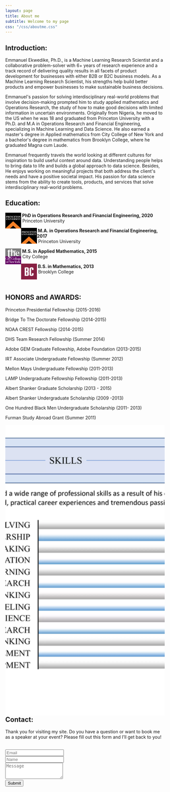 ```yaml
---
layout: page
title: About me
subtitle: Welcome to my page
css: "/css/aboutme.css"
---
```


<h2>Introduction: </h2>
<p>
Emmanuel Ekwedike, Ph.D., is a Machine Learning Research Scientist and a collaborative problem-solver with 6+ years of research experience and a track record of delivering quality results in all facets of product development for businesses with either B2B or B2C business models. As a Machine Learning Research Scientist, his strengths help build better products and empower businesses to make sustainable business decisions.
</p>

<p>
Emmanuel's passion for solving interdisciplinary real-world problems that involve decision-making prompted him to study applied mathematics and Operations Research, the study of how to make good decisions with limited information in uncertain environments. Originally from Nigeria, he moved to the US when he was 18 and graduated from Princeton University with a Ph.D. and M.A in Operations Research and Financial Engineering, specializing in Machine Learning and Data Science. He also earned a master's degree in Applied mathematics from City College of New York and a bachelor's degree in mathematics from Brooklyn College, where he graduated Magna cum Laude.
</p>

<p>
Emmanuel frequently travels the world looking at different cultures for inspiration to build useful context around data. Understanding people helps to bring data to life and builds a global approach to data science. Besides, He enjoys working on meaningful projects that both address the client's needs and have a positive societal impact. His passion for data science stems from the ability to create tools, products, and services that solve interdisciplinary real-world problems.
</p> 


<h2>Education: </h2>
<p><img style="float: left;" width="50" height="50" src="/img/sch-imgs/PU_logo.jpeg" /> <b>&nbsp;PhD in Operations Research and Financial Engineering, 2020</b> <br />&nbsp;Princeton University</p>
<p><img style="float: left;" width="50" height="50" src="/img/sch-imgs/PU_logo.jpeg" /> <b>&nbsp;M.A. in Operations Research and Financial Engineering, 2017</b> <br />&nbsp;Princeton University</p>
<p><img style="float: left;" width="50" height="50" src="/img/sch-imgs/CCNY_logo.jpeg" /> <b>&nbsp;M.S. in Applied Mathematics, 2015</b> <br />&nbsp;City College</p>
<p><img style="float: left;" width="50" height="50" src="/img/sch-imgs/BC_logo.png" /> <b>&nbsp;B.S. in Mathematics, 2013</b> <br />&nbsp;Brooklyn College</p>

<br>
<h2 class="text-center">HONORS and AWARDS: </h2>
<p class="text-center">Princeton Presidential Fellowship (2015-2016) </p>
<p class="text-center">Bridge To The Doctorate Fellowship (2014-2015) </p>
<p class="text-center">NOAA CREST Fellowship (2014-2015) </p>
<p class="text-center">DHS Team Research Fellowship (Summer 2014)</p>
<p class="text-center">Adobe GEM Graduate Fellowship, Adobe Foundation (2013-2015) </p>
<p class="text-center">IRT Associate Undergraduate Fellowship (Summer 2012) </p>
<p class="text-center">Mellon Mays Undergraduate Fellowship (2011-2013)</p>
<p class="text-center"> LAMP Undergraduate Fellowship Fellowship (2011-2013)</p>
<p class="text-center">Albert Shanker Graduate Scholarship (2013 - 2015) </p>
<p class="text-center">Albert Shanker Undergraduate Scholarship (2009 -2013) </p>
<p class="text-center">One Hundred Black Men Undergraduate Scholarship  (2011- 2013)</p>
<p class="text-center"> Furman Study Abroad Grant (Summer 2011) </p>

<div >
  <img style="float:left; height: 919px; width: 1021px; object-fit: cover; object-position: 50% 50%;" src="/img/brand/skills.webp" alt="SKILLS" > 
</div>





<br>
<h2 class="text-center">Contact: </h2>
<form action="https://formspree.io/mvobeyer" method="POST" class="form" id="contact-form">
<!--   <h2> How can we help?</h2> -->
  <p>Thank you for visiting my site. Do you have a question or want to book me as a speaker at your event? Please fill out this form and I’ll get back to you!
</p>
  <br>
  
  <div class="row">
    <div class="col-xs-6">
      <input type="email" name="_replyto" class="form-control input-lg" placeholder="Email" title="Email">
    </div>
    <div class="col-xs-6">
      <input type="text" name="name" class="form-control input-lg" placeholder="Name" title="Name">
    </div>
  </div>
  <input type="hidden" name="_subject" value="New submission from eekwedike.github.io">
  <textarea type="text" name="content" class="form-control input-lg" placeholder="Message" title="Message" required="required" rows="3"></textarea>
  <input type="text" name="_gotcha" style="display:none">
  <input type="hidden" name="_next" value="?message=Your message was sent successfully, thanks!" />
  
  <br>
  <button type="submit" class="btn btn-lg btn-primary">Submit</button>
</form>

</div>


<!-- 
<div style="text-align: center; margin-top: 90px;">
  <h1 id="resume">Resume</h1>
  <iframe src="https://eekwedike.github.io/files/Resume.pdf" scrolling="no" width="850px" height="2200px" frameBorder="0"></iframe>
</div>
 -->
<!--  

<div id="contactme-section">
<h1 id="contact">Contact</h1>

<p> For machine learning and data science consultation, feel free to get in touch. Let's discuss your machine learning needs and potential solutions. </p>

<p>You could set up a meeting with me below based on your availability. </p>

<div >
<a href="http://eekwedike.github.io/contact" class="contact-me-btn actionbtn">
<span class="fa fa-envelope-o" aria-hidden="true"></span>
CONTACT EMMANUEL
</a>
<div class="btns-sep"></div>
<a href="https://calendly.com/viraldatasolutions/30min" class="schedule-btn actionbtn" target="_blank">
<span class="fa fa-calendar-check-o" aria-hidden="true"></span>
SCHEDULE MEETING 
</a>
</div>




<form action="https://formspree.io/mvobeyer" method="POST" class="form" id="contact-form">
  <p>You can also send me a quick message using the form below:</p>
  <div class="row">
    <div class="col-xs-6">
      <input type="email" name="_replyto" class="form-control input-lg" placeholder="Email" title="Email">
    </div>
    <div class="col-xs-6">
      <input type="text" name="name" class="form-control input-lg" placeholder="Name" title="Name">
    </div>
  </div>
  <input type="hidden" name="_subject" value="New submission from eekwedike.github.io">
  <textarea type="text" name="content" class="form-control input-lg" placeholder="Message" title="Message" required="required" rows="3"></textarea>
  <input type="text" name="_gotcha" style="display:none">
  <input type="hidden" name="_next" value="?message=Your message was sent successfully, thanks!" />
  
  <br>
  <button type="submit" class="btn btn-lg btn-primary">Submit</button>
</form>

</div>

-->

